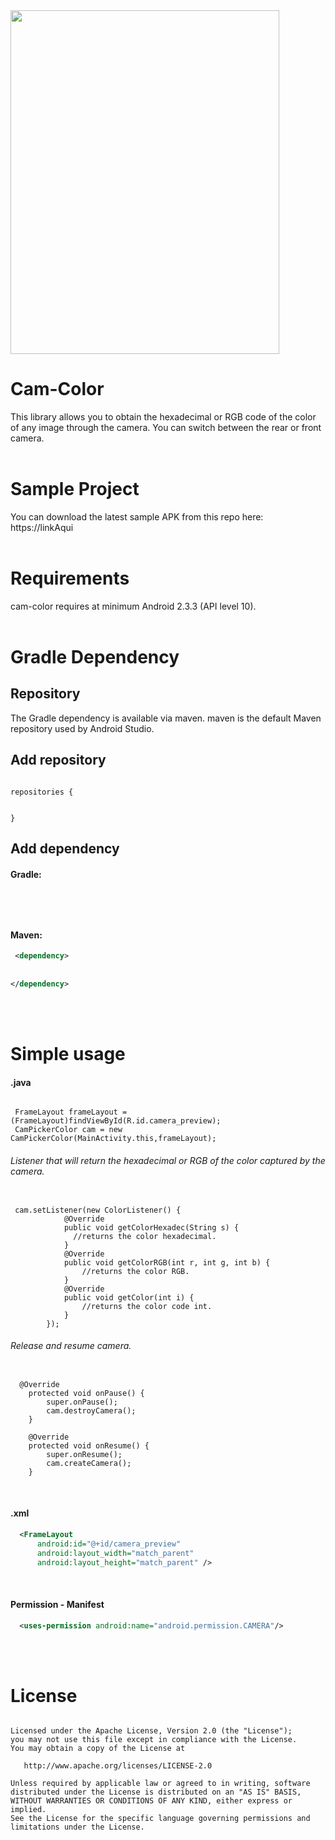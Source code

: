 <img src="zoom.gif" height="550" width="430">

# Cam-Color
This library allows you to obtain the hexadecimal or RGB code of the color of any image through the camera. 
You can switch between the rear or front camera.
</br>
</br>

# Sample Project
You can download the latest sample APK from this repo here: https://linkAqui
</br>
</br>


# Requirements
cam-color requires at minimum Android 2.3.3 (API level 10).
</br>
</br>


# Gradle Dependency

## Repository
The Gradle dependency is available via maven. maven is the default Maven repository used by Android Studio.
</br>

## Add repository
<pre><code>
repositories {
   
   
}
</code></pre>



## Add dependency

#### Gradle:
<pre><code>


</code></pre>


#### Maven:
```xml
 <dependency>
  
  
</dependency>
```
</br>
</br>


# Simple usage
#### .java
<pre><code>
 FrameLayout frameLayout = (FrameLayout)findViewById(R.id.camera_preview);
 CamPickerColor cam = new CamPickerColor(MainActivity.this,frameLayout);
</code></pre>

###### Listener that will return the hexadecimal or RGB of the color captured by the camera. 

<pre><code>
 cam.setListener(new ColorListener() {
            @Override
            public void getColorHexadec(String s) {
              //returns the color hexadecimal.
            }
            @Override
            public void getColorRGB(int r, int g, int b) {
                //returns the color RGB.
            }
            @Override
            public void getColor(int i) {
                //returns the color code int.
            }
        });
</code></pre>

###### Release and resume camera.
<pre><code>
  @Override
    protected void onPause() {
        super.onPause();
        cam.destroyCamera();
    }

    @Override
    protected void onResume() {
        super.onResume();
        cam.createCamera();
    }
</code></pre>
</br>


#### .xml
```xml
  <FrameLayout
      android:id="@+id/camera_preview"
      android:layout_width="match_parent"
      android:layout_height="match_parent" />
```
</br>

#### Permission - Manifest
```xml
  <uses-permission android:name="android.permission.CAMERA"/>
```
</br>
</br>



# License
<pre><code>
Licensed under the Apache License, Version 2.0 (the "License");
you may not use this file except in compliance with the License.
You may obtain a copy of the License at

   http://www.apache.org/licenses/LICENSE-2.0

Unless required by applicable law or agreed to in writing, software
distributed under the License is distributed on an "AS IS" BASIS,
WITHOUT WARRANTIES OR CONDITIONS OF ANY KIND, either express or implied.
See the License for the specific language governing permissions and
limitations under the License.
</code></pre>


